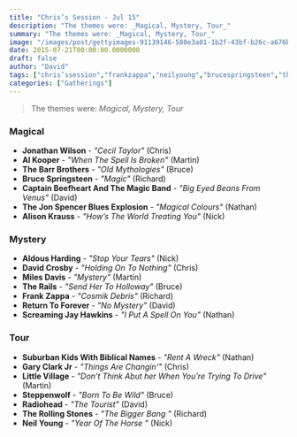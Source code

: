 ```yaml
---
title: "Chris’s Session - Jul 15"
description: "The themes were: _Magical, Mystery, Tour_"
summary: "The themes were: _Magical, Mystery, Tour_"
image: "/images/post/gettyimages-91139146-580e3a01-1b2f-43bf-b26c-a676bc43a5a8.png"
date: 2015-07-21T00:00:00.0000000
draft: false
author: "David"
tags: ["chris’ssession","frankzappa","neilyoung","brucespringsteen","therollingstones","radiohead","aldousharding","therails","milesdavis","davidcrosby","garyclarkjr","steppenwolf","jonathanwilson","returntoforever","alisonkrauss","littlevillage","alkooper","thebarrbrothers","screamingjayhawkins","thejonspencerbluesexplosion","suburbankidswithbiblicalnames","captainbeefheartandthemagicband"]
categories: ["Gatherings"]
---
```

> The themes were: _Magical, Mystery, Tour_
### Magical
- **Jonathan Wilson** - _"Cecil Taylor"_ (Chris)
- **Al Kooper** - _"When The Spell Is Broken"_ (Martin)
- **The Barr Brothers** - _"Old Mythologies"_ (Bruce)
- **Bruce Springsteen** - _"Magic"_ (Richard)
- **Captain Beefheart And The Magic Band** - _"Big Eyed Beans From Venus"_ (David)
- **The Jon Spencer Blues Explosion** - _"Magical Colours"_ (Nathan)
- **Alison Krauss** - _"How’s The World Treating You"_ (Nick)
### Mystery
- **Aldous Harding** - _"Stop Your Tears"_ (Nick)
- **David Crosby** - _"Holding On To Nothing"_ (Chris)
- **Miles Davis** - _"Mystery"_ (Martin)
- **The Rails** - _"Send Her To Holloway"_ (Bruce)
- **Frank Zappa** - _"Cosmik Debris"_ (Richard)
- **Return To Forever** - _"No Mystery"_ (David)
- **Screaming Jay Hawkins** - _"I Put A Spell On You"_ (Nathan)
### Tour
- **Suburban Kids With  Biblical Names** - _"Rent A Wreck"_ (Nathan)
- **Gary Clark Jr** - _"Things Are Changin'"_ (Chris)
- **Little Village** - _"Don’t Think Abut her When You’re Trying To Drive"_ (Martin)
- **Steppenwolf** - _"Born To Be Wild"_ (Bruce)
- **Radiohead** - _"The Tourist"_ (David)
- **The Rolling Stones** - _"The Bigger Bang "_ (Richard)
- **Neil Young** - _"Year Of The Horse "_ (Nick)
